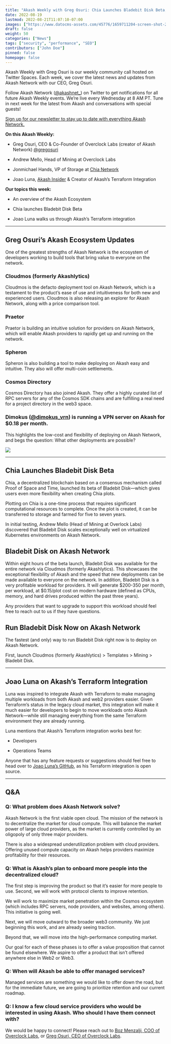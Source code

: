 ```yaml
---
title: "Akash Weekly with Greg Osuri: Chia Launches Bladebit Disk Beta, Terraform Integration with Akash"
date: 2022-08-19
lastmod: 2022-08-21T11:07:10-07:00
images: ["https://www.datocms-assets.com/45776/1659711204-screen-shot-2022-08-05-at-10-53-05-am.png"]
draft: false
weight: 50
categories: ["News"]
tags: ["security", "performance", "SEO"]
contributors: ["John Doe"]
pinned: false
homepage: false
---
```

Akash Weekly with Greg Osuri is our weekly community call hosted on Twitter Spaces. Each week, we cover the latest news and updates from Akash Network with our CEO, Greg Osuri.

Follow Akash Network ([@akashnet\_](https://twitter.com/akashnet_)) on Twitter to get notifications for all future Akash Weekly events. We’re live every Wednesday at 8 AM PT. Tune in next week for the latest from Akash and conversations with special guests!

[Sign up for our newsletter to stay up to date with everything Akash Network.](https://akash.network/?newsletter=true)

**On this Akash Weekly:**

*   Greg Osuri, CEO & Co-Founder of Overclock Labs (creator of Akash Network) [@gregosuri](https://twitter.com/gregosuri) 
    
*   Andrew Mello, Head of Mining at Overclock Labs
    
*   Jonmichael Hands, VP of Storage at [Chia Network](https://www.chia.net/)
    
*   Joao Luna, [Akash Insider](https://akash.network/community#insiders) & Creator of Akash’s Terraform Integration
    

**Our topics this week:**

*   An overview of the Akash Ecosystem
    
*   Chia launches Bladebit Disk Beta
    
*   Joao Luna walks us through Akash’s Terraform integration
    

* * *

Greg Osuri’s Akash Ecosystem Updates
------------------------------------

One of the greatest strengths of Akash Network is the ecosystem of developers working to build tools that bring value to everyone on the network. 

### Cloudmos (formerly Akashlytics) 

Cloudmos is the defacto deployment tool on Akash Network, which is a testament to the product’s ease of use and intuitiveness for both new and experienced users. Cloudmos is also releasing an explorer for Akash Network, along with a price comparison tool. 

### Praetor 

Praetor is building an intuitive solution for providers on Akash Network, which will enable Akash providers to rapidly get up and running on the network.

### Spheron

Spheron is also building a tool to make deploying on Akash easy and intuitive. They also will offer multi-coin settlements.

### Cosmos Directory

Cosmos Directory has also joined Akash. They offer a highly curated list of RPC servers for any of the Cosmos SDK chains and are fulfilling a real need for a project directory in the web3 space.

### Dimokus ([@dimokus\_vrn](https://twitter.com/Dimokus_vrn)) is running a VPN server on Akash for $0.18 per month.

This highlights the low-cost and flexibility of deploying on Akash Network, and begs the question: What other deployments are possible?

![](https://www.datocms-assets.com/45776/1660944280-screen-shot-2022-08-19-at-5-24-23-pm.png)

* * *

Chia Launches Bladebit Disk Beta
--------------------------------

Chia, a decentralized blockchain based on a consensus mechanism called Proof of Space and Time, launched its beta of Bladebit Disk—which gives users even more flexibility when creating Chia plots.

Plotting on Chia is a one-time process that requires significant computational resources to complete. Once the plot is created, it can be transferred to storage and farmed for five to seven years.

In initial testing, Andrew Mello (Head of Mining at Overlock Labs) discovered that Bladebit Disk scales exceptionally well on virtualized Kubernetes environments on Akash Network.

Bladebit Disk on Akash Network
------------------------------

Within eight hours of the beta launch, Bladebit Disk was available for the entire network via Cloudmos (formerly Akashlytics). This showcases the exceptional flexibility of Akash and the speed that new deployments can be made available to everyone on the network. In addition, Bladebit Disk is a very profitable workload for providers. It will generate $200-350 per month, per workload, at $0.15/plot cost on modern hardware (defined as CPUs, memory, and hard drives produced within the past three years). 

Any providers that want to upgrade to support this workload should feel free to reach out to us if they have questions.

Run Bladebit Disk Now on Akash Network
--------------------------------------

The fastest (and only) way to run Bladebit Disk right now is to deploy on Akash Network. 

First, launch Cloudmos (formerly Akashlytics) > Templates > Mining > Bladebit Disk.

* * *

Joao Luna on Akash’s Terraform Integration
------------------------------------------

Luna was inspired to integrate Akash with Terraform to make managing multiple workloads from both Akash and web2 providers easier. Given Terraform’s status in the legacy cloud market, this integration will make it much easier for developers to begin to move workloads onto Akash Network—while still managing everything from the same Terraform environment they are already running.

Luna mentions that Akash’s Terraform integration works best for:

*   Developers
    
*   Operations Teams
    

Anyone that has any feature requests or suggestions should feel free to head over to [Joao Luna’s GitHub](https://github.com/cloud-j-luna/terraform-provider-akash), as his Terraform integration is open source.

* * *

Q&A
---

### Q: What problem does Akash Network solve?

Akash Network is the first viable open cloud. The mission of the network is to decentralize the market for cloud compute. This will balance the market power of large cloud providers, as the market is currently controlled by an oligopoly of only three major providers.

There is also a widespread underutilization problem with cloud providers. Offering unused compute capacity on Akash helps providers maximize profitability for their resources.

### Q: What is Akash’s plan to onboard more people into the decentralized cloud?

The first step is improving the product so that it’s easier for more people to use. Second, we will work with protocol clients to improve retention.

We will work to maximize market penetration within the Cosmos ecosystem (which includes RPC servers, node providers, and websites, among others). This initiative is going well. 

Next, we will move outward to the broader web3 community. We just beginning this work, and are already seeing traction.

Beyond that, we will move into the high-performance computing market.

Our goal for each of these phases is to offer a value proposition that cannot be found elsewhere. We aspire to offer a product that isn’t offered anywhere else in Web2 or Web3.

### Q: When will Akash be able to offer managed services?

Managed services are something we would like to offer down the road, but for the immediate future, we are going to prioritize retention and our current roadmap.

### Q: I know a few cloud service providers who would be interested in using Akash. Who should I have them connect with?

We would be happy to connect! Please reach out to [Boz Menzalji, COO of Overclock Labs](https://twitter.com/boz_menzalji), or [Greg Osuri, CEO of Overclock Labs](https://twitter.com/gregosuri).